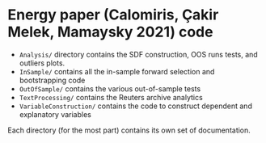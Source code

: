 # Energy paper (Calomiris, &#199;akir Melek, Mamaysky 2021) code

* `Analysis/` directory contains the SDF construction, OOS runs tests, and outliers plots.
* `InSample/` contains all the in-sample forward selection and bootstrapping code
* `OutOfSample/` contains the various out-of-sample tests
* `TextProcessing/` contains the Reuters archive analytics
* `VariableConstruction/` contains the code to construct dependent and explanatory variables

Each directory (for the most part) contains its own set of documentation.

